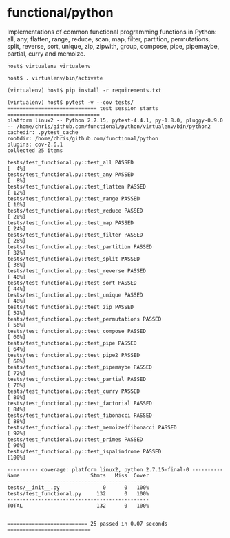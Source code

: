 # functional/python

Implementations of common functional programming functions in Python:
all, any, flatten, range, reduce, scan, map, filter, partition, permutations,
split, reverse, sort, unique, zip, zipwith, group, compose, pipe, pipemaybe,
partial, curry and memoize.

    host$ virtualenv virtualenv

    host$ . virtualenv/bin/activate

    (virtualenv) host$ pip install -r requirements.txt

    (virtualenv) host$ pytest -v --cov tests/
    ============================= test session starts ==============================
    platform linux2 -- Python 2.7.15, pytest-4.4.1, py-1.8.0, pluggy-0.9.0 -- /home/chris/github.com/functional/python/virtualenv/bin/python2
    cachedir: .pytest_cache
    rootdir: /home/chris/github.com/functional/python
    plugins: cov-2.6.1
    collected 25 items

    tests/test_functional.py::test_all PASSED                                [  4%]
    tests/test_functional.py::test_any PASSED                                [  8%]
    tests/test_functional.py::test_flatten PASSED                            [ 12%]
    tests/test_functional.py::test_range PASSED                              [ 16%]
    tests/test_functional.py::test_reduce PASSED                             [ 20%]
    tests/test_functional.py::test_map PASSED                                [ 24%]
    tests/test_functional.py::test_filter PASSED                             [ 28%]
    tests/test_functional.py::test_partition PASSED                          [ 32%]
    tests/test_functional.py::test_split PASSED                              [ 36%]
    tests/test_functional.py::test_reverse PASSED                            [ 40%]
    tests/test_functional.py::test_sort PASSED                               [ 44%]
    tests/test_functional.py::test_unique PASSED                             [ 48%]
    tests/test_functional.py::test_zip PASSED                                [ 52%]
    tests/test_functional.py::test_permutations PASSED                       [ 56%]
    tests/test_functional.py::test_compose PASSED                            [ 60%]
    tests/test_functional.py::test_pipe PASSED                               [ 64%]
    tests/test_functional.py::test_pipe2 PASSED                              [ 68%]
    tests/test_functional.py::test_pipemaybe PASSED                          [ 72%]
    tests/test_functional.py::test_partial PASSED                            [ 76%]
    tests/test_functional.py::test_curry PASSED                              [ 80%]
    tests/test_functional.py::test_factorial PASSED                          [ 84%]
    tests/test_functional.py::test_fibonacci PASSED                          [ 88%]
    tests/test_functional.py::test_memoizedfibonacci PASSED                  [ 92%]
    tests/test_functional.py::test_primes PASSED                             [ 96%]
    tests/test_functional.py::test_ispalindrome PASSED                       [100%]

    ---------- coverage: platform linux2, python 2.7.15-final-0 ----------
    Name                       Stmts   Miss  Cover
    ----------------------------------------------
    tests/__init__.py              0      0   100%
    tests/test_functional.py     132      0   100%
    ----------------------------------------------
    TOTAL                        132      0   100%


    ========================== 25 passed in 0.07 seconds ===========================
